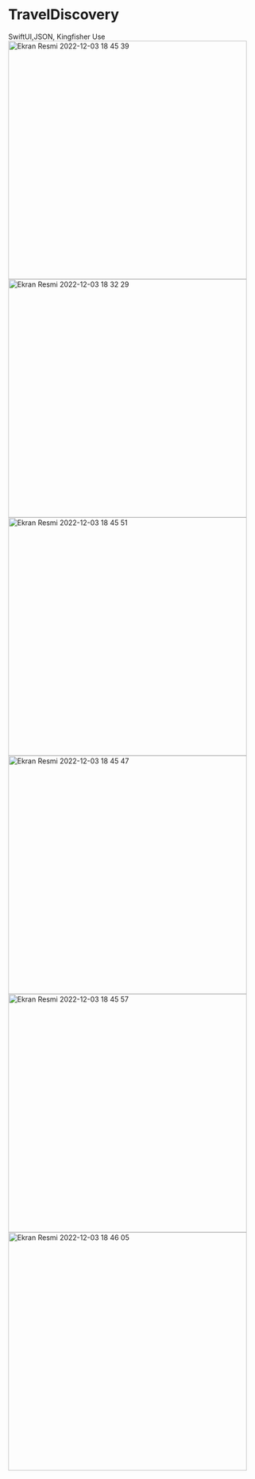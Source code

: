 # TravelDiscovery
SwiftUI,JSON, Kingfisher Use
<img width="480" alt="Ekran Resmi 2022-12-03 18 45 39" src="https://user-images.githubusercontent.com/53395371/205449471-4fe43dd0-8f48-4eec-b142-080bbc14261d.png">
<img width="480" alt="Ekran Resmi 2022-12-03 18 32 29" src="https://user-images.githubusercontent.com/53395371/205449467-aaf40e74-ca61-41d1-b174-08b192a339aa.png"><img width="480" alt="Ekran Resmi 2022-12-03 18 45 51" src="https://user-images.githubusercontent.com/53395371/205449511-334cc821-a3a3-464a-bab5-6267dbe9e19e.png">
<img width="480" alt="Ekran Resmi 2022-12-03 18 45 47" src="https://user-images.githubusercontent.com/53395371/205449516-264c2ca3-d70f-48c2-9749-24ec85c3b450.png">
<img width="480" alt="Ekran Resmi 2022-12-03 18 45 57" src="https://user-images.githubusercontent.com/53395371/205449520-d22337f7-47b3-42ce-9612-c909e27d6b62.png">
<img width="480" alt="Ekran Resmi 2022-12-03 18 46 05" src="https://user-images.githubusercontent.com/53395371/205449521-a7c47171-f93d-49c6-8505-53909c64495b.png">
